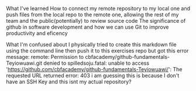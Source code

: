 What I've learned 
How to connect my remote repository to my local one and push files from the local repo to the remote one, allowing the rest of my team and the public(potentially) to review source code 
The significance of github in software development and how we can use Git to improve productivity and eficency 

What I'm confused about
I physically tried to create this markdown file using the command line then push it to this exercises repo but got this error message: remote: Permission to cbfacademy/github-fundamentals-Teyiowuawi.git denied to spilledsoju.fatal: unable to access 'https://github.com/cbfacademy/github-fundamentals-Teyiowuawi/': The requested URL returned error: 403
i am guessing this is because I don't have an SSH Key and this isnt my actual repository? 
